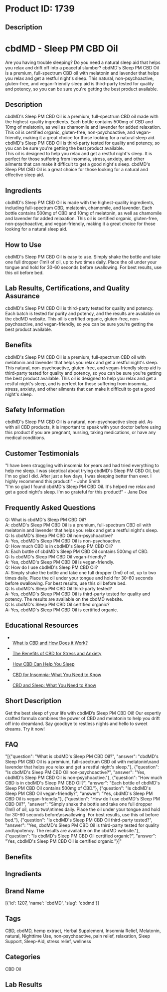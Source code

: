# Product ID: 1739
## Description
<h1>cbdMD - Sleep PM CBD Oil</h1>
<p>Are you having trouble sleeping? Do you need a natural sleep aid that helps you relax and drift off into a peaceful slumber? cbdMD's Sleep PM CBD Oil is a premium, full-spectrum CBD oil with melatonin and lavender that helps you relax and get a restful night's sleep. This natural, non-psychoactive, gluten-free, and vegan-friendly sleep aid is third-party tested for quality and potency, so you can be sure you're getting the best product available.</p>
<h2>Description</h2>
<p>cbdMD's Sleep PM CBD Oil is a premium, full-spectrum CBD oil made with the highest-quality ingredients. Each bottle contains 500mg of CBD and 10mg of melatonin, as well as chamomile and lavender for added relaxation. This oil is certified organic, gluten-free, non-psychoactive, and vegan-friendly, making it a great choice for those looking for a natural sleep aid. cbdMD's Sleep PM CBD Oil is third-party tested for quality and potency, so you can be sure you're getting the best product available.<br />
This oil is designed to help you relax and get a restful night's sleep. It is perfect for those suffering from insomnia, stress, anxiety, and other ailments that can make it difficult to get a good night's sleep. cbdMD's Sleep PM CBD Oil is a great choice for those looking for a natural and effective sleep aid.</p>
<h2>Ingredients</h2>
<p>cbdMD's Sleep PM CBD Oil is made with the highest-quality ingredients, including full-spectrum CBD, melatonin, chamomile, and lavender. Each bottle contains 500mg of CBD and 10mg of melatonin, as well as chamomile and lavender for added relaxation. This oil is certified organic, gluten-free, non-psychoactive, and vegan-friendly, making it a great choice for those looking for a natural sleep aid.</p>
<h2>How to Use</h2>
<p>cbdMD's Sleep PM CBD Oil is easy to use. Simply shake the bottle and take one full dropper (1ml) of oil, up to two times daily. Place the oil under your tongue and hold for 30-60 seconds before swallowing. For best results, use this oil before bed.</p>
<h2>Lab Results, Certifications, and Quality Assurance</h2>
<p>cbdMD's Sleep PM CBD Oil is third-party tested for quality and potency. Each batch is tested for purity and potency, and the results are available on the cbdMD website. This oil is certified organic, gluten-free, non-psychoactive, and vegan-friendly, so you can be sure you're getting the best product available.</p>
<h2>Benefits</h2>
<p>cbdMD's Sleep PM CBD Oil is a premium, full-spectrum CBD oil with melatonin and lavender that helps you relax and get a restful night's sleep. This natural, non-psychoactive, gluten-free, and vegan-friendly sleep aid is third-party tested for quality and potency, so you can be sure you're getting the best product available. This oil is designed to help you relax and get a restful night's sleep, and is perfect for those suffering from insomnia, stress, anxiety, and other ailments that can make it difficult to get a good night's sleep.</p>
<h2>Safety Information</h2>
<p>cbdMD's Sleep PM CBD Oil is a natural, non-psychoactive sleep aid. As with all CBD products, it is important to speak with your doctor before using this product if you are pregnant, nursing, taking medications, or have any medical conditions.</p>
<h2>Customer Testimonials</h2>
<p>"I have been struggling with insomnia for years and had tried everything to help me sleep. I was skeptical about trying cbdMD's Sleep PM CBD Oil, but I'm so glad I did. After just a few days, I was sleeping better than ever. I highly recommend this product!" - John Smith<br />
"I'm so glad I found cbdMD's Sleep PM CBD Oil. It's helped me relax and get a good night's sleep. I'm so grateful for this product!" - Jane Doe</p>
<h2>Frequently Asked Questions</h2>
<p>Q: What is cbdMD's Sleep PM CBD Oil?<br />
A: cbdMD's Sleep PM CBD Oil is a premium, full-spectrum CBD oil with melatonin and lavender that helps you relax and get a restful night's sleep.<br />
Q: Is cbdMD's Sleep PM CBD Oil non-psychoactive?<br />
A: Yes, cbdMD's Sleep PM CBD Oil is non-psychoactive.<br />
Q: How much CBD is in cbdMD's Sleep PM CBD Oil?<br />
A: Each bottle of cbdMD's Sleep PM CBD Oil contains 500mg of CBD.<br />
Q: Is cbdMD's Sleep PM CBD Oil vegan-friendly?<br />
A: Yes, cbdMD's Sleep PM CBD Oil is vegan-friendly.<br />
Q: How do I use cbdMD's Sleep PM CBD Oil?<br />
A: Simply shake the bottle and take one full dropper (1ml) of oil, up to two times daily. Place the oil under your tongue and hold for 30-60 seconds before swallowing. For best results, use this oil before bed.<br />
Q: Is cbdMD's Sleep PM CBD Oil third-party tested?<br />
A: Yes, cbdMD's Sleep PM CBD Oil is third-party tested for quality and potency. The results are available on the cbdMD website.<br />
Q: Is cbdMD's Sleep PM CBD Oil certified organic?<br />
A: Yes, cbdMD's Sleep PM CBD Oil is certified organic.</p>
<h2>Educational Resources</h2>
<ul>
<li><a href="https://www.healthline.com/health/cbd-oil-benefits# what-is-cbd"><br />
What is CBD and How Does it Work?<br />
</a></li>
<li><a href="https://www.verywellmind.com/cbd-for-anxiety-and-stress-4857415"><br />
The Benefits of CBD for Stress and Anxiety<br />
</a></li>
<li><a href="https://www.healthline.com/health/cbd-for-sleep"><br />
How CBD Can Help You Sleep<br />
</a></li>
<li><a href="https://www.verywellhealth.com/cbd-for-insomnia-4857464"><br />
CBD for Insomnia: What You Need to Know<br />
</a></li>
<li><a href="https://www.cannainsider.com/cbd-and-sleep/"><br />
CBD and Sleep: What You Need to Know<br />
</a></li>
</ul>

## Short Description
<p>Get the best sleep of your life with cbdMD&#8217;s Sleep PM CBD Oil! Our expertly crafted formula combines the power of CBD and melatonin to help you drift off into dreamland. Say goodbye to restless nights and hello to sweet dreams. Try it now!</p>

## FAQ
"[{\"question\": \"What is cbdMD's Sleep PM CBD Oil?\", \"answer\": \"cbdMD's Sleep PM CBD Oil is a premium, full-spectrum CBD oil with melatonin\\nand lavender that helps you relax and get a restful night's sleep.\"}, {\"question\": \"Is cbdMD's Sleep PM CBD Oil non-psychoactive?\", \"answer\": \"Yes, cbdMD's Sleep PM CBD Oil is non-psychoactive.\"}, {\"question\": \"How much CBD is in cbdMD's Sleep PM CBD Oil?\", \"answer\": \"Each bottle of cbdMD's Sleep PM CBD Oil contains 500mg of CBD.\"}, {\"question\": \"Is cbdMD's Sleep PM CBD Oil vegan-friendly?\", \"answer\": \"Yes, cbdMD's Sleep PM CBD Oil is vegan-friendly.\"}, {\"question\": \"How do I use cbdMD's Sleep PM CBD Oil?\", \"answer\": \"Simply shake the bottle and take one full dropper (1ml) of oil, up to two\\ntimes daily. Place the oil under your tongue and hold for 30-60 seconds before\\nswallowing. For best results, use this oil before bed.\"}, {\"question\": \"Is cbdMD's Sleep PM CBD Oil third-party tested?\", \"answer\": \"Yes, cbdMD's Sleep PM CBD Oil is third-party tested for quality and\\npotency. The results are available on the cbdMD website.\"}, {\"question\": \"Is cbdMD's Sleep PM CBD Oil certified organic?\", \"answer\": \"Yes, cbdMD's Sleep PM CBD Oil is certified organic.\"}]"
## Benefits

## Ingredients

## Brand Name
[{'id': 1207, 'name': 'cbdMD', 'slug': 'cbdmd'}]
## Tags
CBD, cbdMD, hemp extract, Herbal Supplement, Insomnia Relief, Melatonin, natural, Nighttime Use, non-psychoactive, pain relief, relaxation, Sleep Support, Sleep-Aid, stress relief, wellness
## Categories
CBD Oil
## Lab Results

